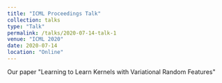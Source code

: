 ```yaml
---
title: "ICML Proceedings Talk"
collection: talks
type: "Talk"
permalink: /talks/2020-07-14-talk-1
venue: "ICML 2020"
date: 2020-07-14
location: "Online"
---
```


Our paper &quot;Learning to Learn Kernels with Variational Random Features&quot;
